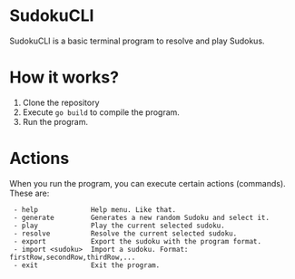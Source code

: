 # SudokuCLI
SudokuCLI is a basic terminal program to resolve and play Sudokus.

# How it works?
1. Clone the repository
2. Execute `go build` to compile the program.
3. Run the program.

# Actions
When you run the program, you can execute certain actions (commands). These are:
```
 - help             Help menu. Like that.
 - generate         Generates a new random Sudoku and select it.
 - play             Play the current selected sudoku.
 - resolve          Resolve the current selected sudoku.
 - export           Export the sudoku with the program format.
 - import <sudoku>  Import a sudoku. Format: firstRow,secondRow,thirdRow,...
 - exit             Exit the program.
```

